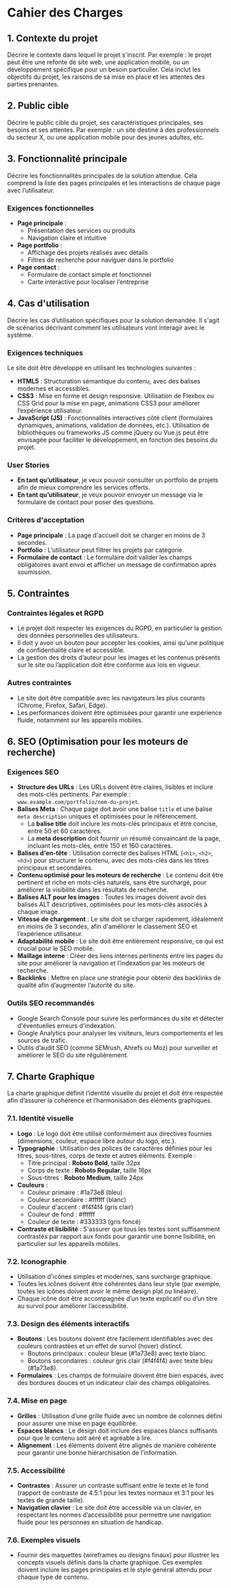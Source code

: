 # Cahier des Charges

## 1. Contexte du projet

Décrire le contexte dans lequel le projet s'inscrit. Par exemple : le projet peut être une refonte de site web, une application mobile, ou un développement spécifique pour un besoin particulier. Cela inclut les objectifs du projet, les raisons de sa mise en place et les attentes des parties prenantes.

## 2. Public cible

Décrire le public cible du projet, ses caractéristiques principales, ses besoins et ses attentes. Par exemple : un site destiné à des professionnels du secteur X, ou une application mobile pour des jeunes adultes, etc.

## 3. Fonctionnalité principale

Décrire les fonctionnalités principales de la solution attendue. Cela comprend la liste des pages principales et les interactions de chaque page avec l’utilisateur.

### Exigences fonctionnelles
- **Page principale** : 
  - Présentation des services ou produits
  - Navigation claire et intuitive
- **Page portfolio** : 
  - Affichage des projets réalisés avec détails
  - Filtres de recherche pour naviguer dans le portfolio
- **Page contact** : 
  - Formulaire de contact simple et fonctionnel
  - Carte interactive pour localiser l’entreprise

## 4. Cas d'utilisation

Décrire les cas d’utilisation spécifiques pour la solution demandée. Il s'agit de scénarios décrivant comment les utilisateurs vont interagir avec le système.

### Exigences techniques
Le site doit être développé en utilisant les technologies suivantes :
- **HTML5** : Structuration sémantique du contenu, avec des balises modernes et accessibles.
- **CSS3** : Mise en forme et design responsive. Utilisation de Flexbox ou CSS Grid pour la mise en page, animations CSS3 pour améliorer l’expérience utilisateur.
- **JavaScript (JS)** : Fonctionnalités interactives côté client (formulaires dynamiques, animations, validation de données, etc.). Utilisation de bibliothèques ou frameworks JS comme jQuery ou Vue.js peut être envisagée pour faciliter le développement, en fonction des besoins du projet.

### User Stories
- **En tant qu’utilisateur**, je veux pouvoir consulter un portfolio de projets afin de mieux comprendre les services offerts.
- **En tant qu’utilisateur**, je veux pouvoir envoyer un message via le formulaire de contact pour poser des questions.

### Critères d'acceptation
- **Page principale** : La page d'accueil doit se charger en moins de 3 secondes.
- **Portfolio** : L’utilisateur peut filtrer les projets par catégorie.
- **Formulaire de contact** : Le formulaire doit valider les champs obligatoires avant envoi et afficher un message de confirmation après soumission.

## 5. Contraintes

### Contraintes légales et RGPD
- Le projet doit respecter les exigences du RGPD, en particulier la gestion des données personnelles des utilisateurs.
- Il doit y avoir un bouton pour accepter les cookies, ainsi qu'une politique de confidentialité claire et accessible.
- La gestion des droits d’auteur pour les images et les contenus présents sur le site ou l’application doit être conforme aux lois en vigueur.

### Autres contraintes
- Le site doit être compatible avec les navigateurs les plus courants (Chrome, Firefox, Safari, Edge).
- Les performances doivent être optimisées pour garantir une expérience fluide, notamment sur les appareils mobiles.

## 6. SEO (Optimisation pour les moteurs de recherche)

### Exigences SEO
- **Structure des URLs** : Les URLs doivent être claires, lisibles et inclure des mots-clés pertinents. Par exemple : `www.example.com/portfolio/nom-du-projet`.
- **Balises Meta** : Chaque page doit avoir une balise `title` et une balise `meta description` uniques et optimisées pour le référencement.
  - La **balise title** doit inclure les mots-clés principaux et être concise, entre 50 et 60 caractères.
  - La **meta description** doit fournir un résumé convaincant de la page, incluant les mots-clés, entre 150 et 160 caractères.
- **Balises d'en-tête** : Utilisation correcte des balises HTML (`<h1>`, `<h2>`, `<h3>`) pour structurer le contenu, avec des mots-clés dans les titres principaux et secondaires.
- **Contenu optimisé pour les moteurs de recherche** : Le contenu doit être pertinent et riche en mots-clés naturels, sans être surchargé, pour améliorer la visibilité dans les résultats de recherche.
- **Balises ALT pour les images** : Toutes les images doivent avoir des balises ALT descriptives, optimisées pour les mots-clés associés à chaque image.
- **Vitesse de chargement** : Le site doit se charger rapidement, idéalement en moins de 3 secondes, afin d'améliorer le classement SEO et l’expérience utilisateur.
- **Adaptabilité mobile** : Le site doit être entièrement responsive, ce qui est crucial pour le SEO mobile.
- **Maillage interne** : Créer des liens internes pertinents entre les pages du site pour améliorer la navigation et l’indexation par les moteurs de recherche.
- **Backlinks** : Mettre en place une stratégie pour obtenir des backlinks de qualité afin d’augmenter l’autorité du site.

### Outils SEO recommandés
- Google Search Console pour suivre les performances du site et détecter d'éventuelles erreurs d'indexation.
- Google Analytics pour analyser les visiteurs, leurs comportements et les sources de trafic.
- Outils d’audit SEO (comme SEMrush, Ahrefs ou Moz) pour surveiller et améliorer le SEO du site régulièrement.

## 7. Charte Graphique

La charte graphique définit l’identité visuelle du projet et doit être respectée afin d’assurer la cohérence et l’harmonisation des éléments graphiques.

### 7.1. Identité visuelle
- **Logo** : Le logo doit être utilisé conformément aux directives fournies (dimensions, couleur, espace libre autour du logo, etc.).
- **Typographie** : Utilisation des polices de caractères définies pour les titres, sous-titres, corps de texte et autres éléments. Exemple :
  - Titre principal : **Roboto Bold**, taille 32px
  - Corps de texte : **Roboto Regular**, taille 16px
  - Sous-titres : **Roboto Medium**, taille 24px
- **Couleurs** :
  - Couleur primaire : #1a73e8 (bleu)
  - Couleur secondaire : #ffffff (blanc)
  - Couleur d'accent : #f4f4f4 (gris clair)
  - Couleur de fond : #ffffff
  - Couleur de texte : #333333 (gris foncé)
- **Contraste et lisibilité** : S'assurer que tous les textes sont suffisamment contrastés par rapport aux fonds pour garantir une bonne lisibilité, en particulier sur les appareils mobiles.

### 7.2. Iconographie
- Utilisation d'icônes simples et modernes, sans surcharge graphique.
- Toutes les icônes doivent être cohérentes dans leur style (par exemple, toutes les icônes doivent avoir le même design plat ou linéaire).
- Chaque icône doit être accompagnée d’un texte explicatif ou d’un titre au survol pour améliorer l’accessibilité.

### 7.3. Design des éléments interactifs
- **Boutons** : Les boutons doivent être facilement identifiables avec des couleurs contrastées et un effet de survol (hover) distinct.
  - Boutons principaux : couleur bleue (#1a73e8) avec texte blanc.
  - Boutons secondaires : couleur gris clair (#f4f4f4) avec texte bleu (#1a73e8).
- **Formulaires** : Les champs de formulaire doivent être bien espacés, avec des bordures douces et un indicateur clair des champs obligatoires.

### 7.4. Mise en page
- **Grilles** : Utilisation d’une grille fluide avec un nombre de colonnes défini pour assurer une mise en page équilibrée.
- **Espaces blancs** : Le design doit inclure des espaces blancs suffisants pour que le contenu soit aéré et agréable à lire.
- **Alignement** : Les éléments doivent être alignés de manière cohérente pour garantir une bonne hiérarchisation de l’information.

### 7.5. Accessibilité
- **Contrastes** : Assurer un contraste suffisant entre le texte et le fond (rapport de contraste de 4.5:1 pour les textes normaux et 3:1 pour les textes de grande taille).
- **Navigation clavier** : Le site doit être accessible via un clavier, en respectant les normes d’accessibilité pour permettre une navigation fluide pour les personnes en situation de handicap.

### 7.6. Exemples visuels
- Fournir des maquettes (wireframes ou designs finaux) pour illustrer les concepts visuels définis dans la charte graphique. Ces exemples doivent inclure les pages principales et le style général attendu pour chaque type de contenu.
